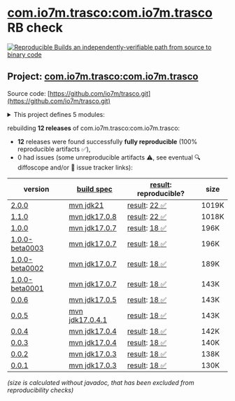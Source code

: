 [com.io7m.trasco:com.io7m.trasco](https://central.sonatype.com/artifact/com.io7m.trasco/com.io7m.trasco/versions) RB check
=======

[![Reproducible Builds](https://reproducible-builds.org/images/logos/rb.svg) an independently-verifiable path from source to binary code](https://reproducible-builds.org/)

## Project: [com.io7m.trasco:com.io7m.trasco](https://central.sonatype.com/artifact/com.io7m.trasco/com.io7m.trasco/versions)

Source code: [https://github.com/io7m/trasco.git](https://github.com/io7m/trasco.git)

<details><summary>This project defines 5 modules:</summary>

* [com.io7m.trasco:com.io7m.trasco](https://central.sonatype.com/artifact/com.io7m.trasco/com.io7m.trasco/2.0.0)
* [com.io7m.trasco:com.io7m.trasco.api](https://central.sonatype.com/artifact/com.io7m.trasco/com.io7m.trasco.api/2.0.0)
* [com.io7m.trasco:com.io7m.trasco.tests](https://central.sonatype.com/artifact/com.io7m.trasco/com.io7m.trasco.tests/2.0.0)
* [com.io7m.trasco:com.io7m.trasco.vanilla](https://central.sonatype.com/artifact/com.io7m.trasco/com.io7m.trasco.vanilla/2.0.0)
* [com.io7m.trasco:com.io7m.trasco.xml.schemas](https://central.sonatype.com/artifact/com.io7m.trasco/com.io7m.trasco.xml.schemas/2.0.0)
</details>

rebuilding **12 releases** of com.io7m.trasco:com.io7m.trasco:
- **12** releases were found successfully **fully reproducible** (100% reproducible artifacts :white_check_mark:),
- 0 had issues (some unreproducible artifacts :warning:, see eventual :mag: diffoscope and/or :memo: issue tracker links):

| version | [build spec](/BUILDSPEC.md) | [result](https://reproducible-builds.org/docs/jvm/): reproducible? | size |
| -- | --------- | ------ | -- |
| [2.0.0](https://central.sonatype.com/artifact/com.io7m.trasco/com.io7m.trasco/2.0.0/pom) | [mvn jdk21](com.io7m.trasco-2.0.0.buildspec) | [result](com.io7m.trasco-2.0.0.buildinfo): [22 :white_check_mark: ](com.io7m.trasco-2.0.0.buildcompare) | 1019K |
| [1.1.0](https://central.sonatype.com/artifact/com.io7m.trasco/com.io7m.trasco/1.1.0/pom) | [mvn jdk17.0.8](com.io7m.trasco-1.1.0.buildspec) | [result](com.io7m.trasco-1.1.0.buildinfo): [22 :white_check_mark: ](com.io7m.trasco-1.1.0.buildcompare) | 1018K |
| [1.0.0](https://central.sonatype.com/artifact/com.io7m.trasco/com.io7m.trasco/1.0.0/pom) | [mvn jdk17.0.7](com.io7m.trasco-1.0.0.buildspec) | [result](com.io7m.trasco-1.0.0.buildinfo): [18 :white_check_mark: ](com.io7m.trasco-1.0.0.buildcompare) | 196K |
| [1.0.0-beta0003](https://central.sonatype.com/artifact/com.io7m.trasco/com.io7m.trasco/1.0.0-beta0003/pom) | [mvn jdk17.0.7](com.io7m.trasco-1.0.0-beta0003.buildspec) | [result](com.io7m.trasco-1.0.0-beta0003.buildinfo): [18 :white_check_mark: ](com.io7m.trasco-1.0.0-beta0003.buildcompare) | 196K |
| [1.0.0-beta0002](https://central.sonatype.com/artifact/com.io7m.trasco/com.io7m.trasco/1.0.0-beta0002/pom) | [mvn jdk17.0.7](com.io7m.trasco-1.0.0-beta0002.buildspec) | [result](com.io7m.trasco-1.0.0-beta0002.buildinfo): [18 :white_check_mark: ](com.io7m.trasco-1.0.0-beta0002.buildcompare) | 189K |
| [1.0.0-beta0001](https://central.sonatype.com/artifact/com.io7m.trasco/com.io7m.trasco/1.0.0-beta0001/pom) | [mvn jdk17.0.7](com.io7m.trasco-1.0.0-beta0001.buildspec) | [result](com.io7m.trasco-1.0.0-beta0001.buildinfo): [18 :white_check_mark: ](com.io7m.trasco-1.0.0-beta0001.buildcompare) | 143K |
| [0.0.6](https://central.sonatype.com/artifact/com.io7m.trasco/com.io7m.trasco/0.0.6/pom) | [mvn jdk17.0.5](com.io7m.trasco-0.0.6.buildspec) | [result](com.io7m.trasco-0.0.6.buildinfo): [18 :white_check_mark: ](com.io7m.trasco-0.0.6.buildcompare) | 143K |
| [0.0.5](https://central.sonatype.com/artifact/com.io7m.trasco/com.io7m.trasco/0.0.5/pom) | [mvn jdk17.0.4.1](com.io7m.trasco-0.0.5.buildspec) | [result](com.io7m.trasco-0.0.5.buildinfo): [18 :white_check_mark: ](com.io7m.trasco-0.0.5.buildcompare) | 143K |
| [0.0.4](https://central.sonatype.com/artifact/com.io7m.trasco/com.io7m.trasco/0.0.4/pom) | [mvn jdk17.0.4](com.io7m.trasco-0.0.4.buildspec) | [result](com.io7m.trasco-0.0.4.buildinfo): [18 :white_check_mark: ](com.io7m.trasco-0.0.4.buildcompare) | 142K |
| [0.0.3](https://central.sonatype.com/artifact/com.io7m.trasco/com.io7m.trasco/0.0.3/pom) | [mvn jdk17.0.4](com.io7m.trasco-0.0.3.buildspec) | [result](com.io7m.trasco-0.0.3.buildinfo): [18 :white_check_mark: ](com.io7m.trasco-0.0.3.buildcompare) | 140K |
| [0.0.2](https://central.sonatype.com/artifact/com.io7m.trasco/com.io7m.trasco/0.0.2/pom) | [mvn jdk17.0.3](com.io7m.trasco-0.0.2.buildspec) | [result](com.io7m.trasco-0.0.2.buildinfo): [18 :white_check_mark: ](com.io7m.trasco-0.0.2.buildcompare) | 138K |
| [0.0.1](https://central.sonatype.com/artifact/com.io7m.trasco/com.io7m.trasco/0.0.1/pom) | [mvn jdk17.0.3](com.io7m.trasco-0.0.1.buildspec) | [result](com.io7m.trasco-0.0.1.buildinfo): [18 :white_check_mark: ](com.io7m.trasco-0.0.1.buildcompare) | 130K |

<i>(size is calculated without javadoc, that has been excluded from reproducibility checks)</i>
